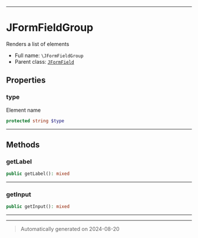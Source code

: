 ***

# JFormFieldGroup

Renders a list of elements



* Full name: `\JFormFieldGroup`
* Parent class: [`JFormField`](./JFormField.md)



## Properties


### type

Element name

```php
protected string $type
```






***

## Methods


### getLabel



```php
public getLabel(): mixed
```












***

### getInput



```php
public getInput(): mixed
```












***


***
> Automatically generated on 2024-08-20
